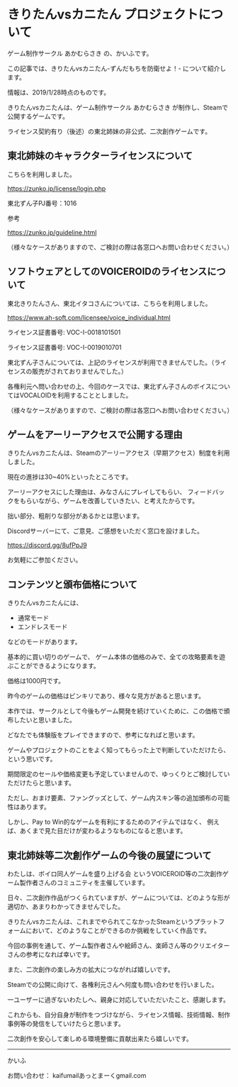 # きりたんvsカニたん プロジェクトについて
ゲーム制作サークル あかむらさき の、かいふです。

この記事では、きりたんvsカニたん-ずんだもちを防衛せよ！- について紹介します。

情報は、2019/1/28時点のものです。

きりたんvsカニたんは、ゲーム制作サークル あかむらさき が制作し、Steamで公開するゲームです。

ライセンス契約有り（後述）の東北姉妹の非公式、二次創作ゲームです。


## 東北姉妹のキャラクターライセンスについて
こちらを利用しました。

https://zunko.jp/license/login.php

東北ずん子PJ番号：1016

参考

https://zunko.jp/guideline.html

（様々なケースがありますので、ご検討の際は各窓口へお問い合わせください。）


## ソフトウェアとしてのVOICEROIDのライセンスについて
東北きりたんさん、東北イタコさんについては、こちらを利用しました。

https://www.ah-soft.com/licensee/voice_individual.html

ライセンス証書番号: VOC-I-0018101501

ライセンス証書番号: VOC-I-0019010701

東北ずん子さんについては、上記のライセンスが利用できませんでした。（ライセンスの販売がされておりませんでした。）

各権利元へ問い合わせの上、今回のケースでは、東北ずん子さんのボイスについてはVOCALOIDを利用することとしました。

（様々なケースがありますので、ご検討の際は各窓口へお問い合わせください。）


## ゲームをアーリーアクセスで公開する理由
きりたんvsカニたんは、Steamのアーリーアクセス（早期アクセス）制度を利用しました。

現在の進捗は30~40%といったところです。

アーリーアクセスにした理由は、みなさんにプレイしてもらい、
フィードバックをもらいながら、ゲームを改善していきたい、と考えたからです。

拙い部分、粗削りな部分があるかとは思います。

Discordサーバーにて、ご意見、ご感想をいただく窓口を設けました。

https://discord.gg/8ufPpJ9

お気軽にご参加ください。


## コンテンツと頒布価格について
きりたんvsカニたんには、

- 通常モード
- エンドレスモード
 
などのモードがあります。

基本的に買い切りのゲームで、
ゲーム本体の価格のみで、全ての攻略要素を遊ぶことができるようになります。

価格は1000円です。

昨今のゲームの価格はピンキリであり、様々な見方があると思います。

本作では、サークルとして今後もゲーム開発を続けていくために、この価格で頒布したいと思いました。

どなたでも体験版をプレイできますので、参考になればと思います。

ゲームやプロジェクトのことをよく知ってもらった上で判断していただけたら、という思いです。

期間限定のセールや価格変更も予定していませんので、ゆっくりとご検討していただけたらと思います。

ただし、おまけ要素、ファングッズとして、ゲーム内スキン等の追加頒布の可能性はあります。

しかし、Pay to Win的なゲームを有利にするためのアイテムではなく、
例えば、あくまで見た目だけが変わるようなものになると思います。


## 東北姉妹等二次創作ゲームの今後の展望について
わたしは、ボイロ同人ゲームを盛り上げる会 というVOICEROID等の二次創作ゲーム製作者さんのコミュニティを主催しています。

日々、二次創作作品がつくられていますが、ゲームについては、どのような形が適切か、あまりわかってきませんでした。

きりたんvsカニたんは、これまでやられてこなかったSteamというプラットフォームにおいて、どのようなことができるのか挑戦をしていく作品です。

今回の事例を通して、ゲーム製作者さんや絵師さん、楽師さん等のクリエイターさんの参考になれば幸いです。

また、二次創作の楽しみ方の拡大につながれば嬉しいです。

Steamでの公開に向けて、各権利元さんへ何度も問い合わせを行いました。

一ユーザーに過ぎないわたしへ、親身に対応していただいたこと、感謝します。

これからも、自分自身が制作をつづけながら、ライセンス情報、技術情報、制作事例等の発信をしていけたらと思います。

二次創作を安心して楽しめる環境整備に貢献出来たら嬉しいです。

---
かいふ

お問い合わせ： kaifumailあっとまーくgmail.com
